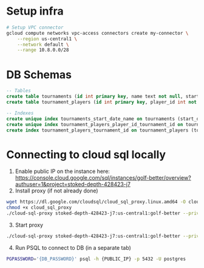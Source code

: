 # Setup infra

```bash
# Setup VPC connector
gcloud compute networks vpc-access connectors create my-connector \
    --region us-central1 \
    --network default \
    --range 10.8.0.0/28
```

# DB Schemas

```sql
-- Tables
create table tournaments (id int primary key, name text not null, start_date date, end_date date, data jsonb not null, last_updated timestamp with time zone not null);
create table tournament_players (id int primary key, player_id int not null, tournament_id int not null, name text not null, last_updated timestamp with time zone not null, data jsonb not null);

-- Indexes
create unique index tournaments_start_date_name on tournaments (start_date, name);
create unique index tournament_players_player_id_tournament_id on tournament_players (player_id, tournament_id);
create index tournament_players_tournament_id on tournament_players (tournament_id);
```

# Connecting to cloud sql locally

1. Enable public IP on the instance here: https://console.cloud.google.com/sql/instances/golf-better/overview?authuser=1&project=stoked-depth-428423-j7
2. Install proxy (if not already done)
```bash
wget https://dl.google.com/cloudsql/cloud_sql_proxy.linux.amd64 -O cloud_sql_proxy
chmod +x cloud_sql_proxy
./cloud-sql-proxy stoked-depth-428423-j7:us-central1:golf-better --private-ip
```
3. Start proxy
```bash
./cloud-sql-proxy stoked-depth-428423-j7:us-central1:golf-better --private-ip
```
4. Run PSQL to connect to DB (in a separate tab)
```bash
PGPASSWORD='{DB_PASSWORD}' psql -h {PUBLIC_IP} -p 5432 -U postgres
```